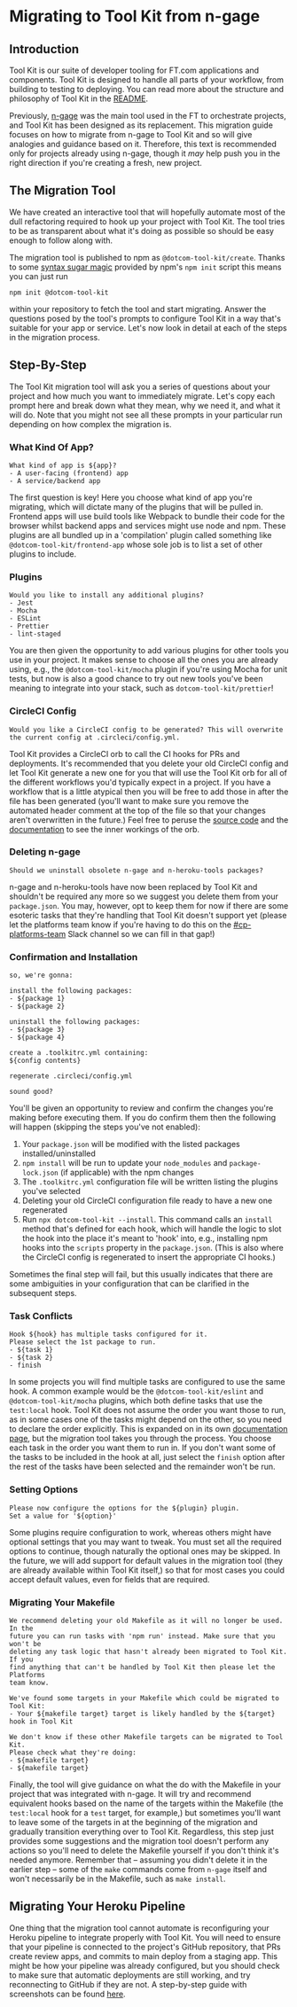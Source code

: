 # Migrating to Tool Kit from n-gage

## Introduction

Tool Kit is our suite of developer tooling for FT.com applications and
components. Tool Kit is designed to handle all parts of your workflow, from
building to testing to deploying. You can read more about the structure and
philosophy of Tool Kit in the [README](../README.md).

Previously, [n-gage](https://github.com/Financial-Times/n-gage) was the main
tool used in the FT to orchestrate projects, and Tool Kit has been designed as
its replacement. This migration guide focuses on how to migrate from n-gage to
Tool Kit and so will give analogies and guidance based on it. Therefore, this
text is recommended only for projects already using n-gage, though it _may_ help
push you in the right direction if you're creating a fresh, new project.

## The Migration Tool

We have created an interactive tool that will hopefully automate most of the
dull refactoring required to hook up your project with Tool Kit. The tool tries
to be as transparent about what it's doing as possible so should be easy enough
to follow along with.

The migration tool is published to npm as `@dotcom-tool-kit/create`. Thanks to
some [syntax sugar
magic](https://docs.npmjs.com/cli/v7/commands/npm-init#description) provided by
npm's `npm init` script this means you can just run

```shell
npm init @dotcom-tool-kit
```

within your repository to fetch the tool and start migrating. Answer the
questions posed by the tool's prompts to configure Tool Kit in a way that's
suitable for your app or service. Let's now look in detail at each of the steps
in the migration process.

## Step-By-Step

The Tool Kit migration tool will ask you a series of questions about your
project and how much you want to immediately migrate. Let's copy each prompt
here and break down what they mean, why we need it, and what it will do. Note
that you might not see all these prompts in your particular run depending on how
complex the migration is.

### What Kind Of App?

```
What kind of app is ${app}?
- A user-facing (frontend) app
- A service/backend app
```

The first question is key! Here you choose what kind of app you're migrating,
which will dictate many of the plugins that will be pulled in. Frontend apps
will use build tools like Webpack to bundle their code for the browser whilst
backend apps and services might use node and npm. These plugins are all bundled
up in a 'compilation' plugin called something like
`@dotcom-tool-kit/frontend-app` whose sole job is to list a set of other plugins
to include.

### Plugins

```
Would you like to install any additional plugins?
- Jest
- Mocha
- ESLint
- Prettier
- lint-staged
```

You are then given the opportunity to add various plugins for other tools you
use in your project. It makes sense to choose all the ones you are already
using, e.g., the `@dotcom-tool-kit/mocha` plugin if you're using Mocha for unit
tests, but now is also a good chance to try out new tools you've been meaning to
integrate into your stack, such as `dotcom-tool-kit/prettier`!

### CircleCI Config

```
Would you like a CircleCI config to be generated? This will overwrite the current config at .circleci/config.yml.
```

Tool Kit provides a CircleCI orb to call the CI hooks for PRs and deployments.
It's recommended that you delete your old CircleCI config and let Tool Kit
generate a new one for you that will use the Tool Kit orb for all of the
different workflows you'd typically expect in a project. If you have a workflow
that is a little atypical then you will be free to add those in after the file
has been generated (you'll want to make sure you remove the automated header
comment at the top of the file so that your changes aren't overwritten in the
future.) Feel free to peruse the [source
code](https://github.com/Financial-Times/dotcom-tool-kit/tree/HEAD/orb/src) and
the
[documentation](https://circleci.com/developer/orbs/orb/financial-times/dotcom-tool-kit)
to see the inner workings of the orb.

### Deleting n-gage

```
Should we uninstall obsolete n-gage and n-heroku-tools packages?
```

n-gage and n-heroku-tools have now been replaced by Tool Kit and shouldn't be
required any more so we suggest you delete them from your `package.json`. You
may, however, opt to keep them for now if there are some esoteric tasks that
they're handling that Tool Kit doesn't support yet (please let the platforms
team know if you're having to do this on the
[#cp-platforms-team](https://financialtimes.slack.com/archives/C3TJ6KXEU) Slack
channel so we can fill in that gap!)

### Confirmation and Installation

```
so, we're gonna:

install the following packages:
- ${package 1}
- ${package 2}

uninstall the following packages:
- ${package 3}
- ${package 4}

create a .toolkitrc.yml containing:
${config contents}

regenerate .circleci/config.yml

sound good?
```

You'll be given an opportunity to review and confirm the changes you're making
before executing them. If you do confirm them then the following will happen
(skipping the steps you've not enabled):

1. Your `package.json` will be modified with the listed packages
   installed/uninstalled
2. `npm install` will be run to update your `node_modules` and
   `package-lock.json` (if applicable) with the npm changes
3. The `.toolkitrc.yml` configuration file will be written listing the plugins
   you've selected
4. Deleting your old CircleCI configuration file ready to have a new one
   regenerated
5. Run `npx dotcom-tool-kit --install`. This command calls an `install` method
   that's defined for each hook, which will handle the logic to slot the hook
   into the place it's meant to 'hook' into, e.g., installing npm hooks into the
   `scripts` property in the `package.json`. (This is also where the CircleCI
   config is regenerated to insert the appropriate CI hooks.)

Sometimes the final step will fail, but this usually indicates that there are
some ambiguities in your configuration that can be clarified in the subsequent steps.

### Task Conflicts

```
Hook ${hook} has multiple tasks configured for it.
Please select the 1st package to run.
- ${task 1}
- ${task 2}
- finish
```

In some projects you will find multiple tasks are configured to use the same
hook. A common example would be the `@dotcom-tool-kit/eslint` and
`@dotcom-tool-kit/mocha` plugins, which both define tasks that use the
`test:local` hook. Tool Kit does not assume the order you want those to run, as
in some cases one of the tasks might depend on the other, so you need to declare
the order explicitly. This is expanded on in its own [documentation
page](./resolving-hook-conflicts.md), but the migration tool takes you through
the process. You choose each task in the order you want them to run in. If you
don't want some of the tasks to be included in the hook at all, just select the
`finish` option after the rest of the tasks have been selected and the remainder
won't be run.

### Setting Options

```
Please now configure the options for the ${plugin} plugin.
Set a value for '${option}'
```

Some plugins require configuration to work, whereas others might have optional
settings that you may want to tweak. You must set all the required options to
continue, though naturally the optional ones may be skipped. In the future, we
will add support for default values in the migration tool (they are already
available within Tool Kit itself,) so that for most cases you could accept
default values, even for fields that are required.

### Migrating Your Makefile

```
We recommend deleting your old Makefile as it will no longer be used. In the
future you can run tasks with 'npm run' instead. Make sure that you won't be
deleting any task logic that hasn't already been migrated to Tool Kit. If you
find anything that can't be handled by Tool Kit then please let the Platforms
team know.

We've found some targets in your Makefile which could be migrated to Tool Kit:
- Your ${makefile target} target is likely handled by the ${target} hook in Tool Kit

We don't know if these other Makefile targets can be migrated to Tool Kit.
Please check what they're doing:
- ${makefile target}
- ${makefile target}
```

Finally, the tool will give guidance on what the do with the Makefile in your
project that was integrated with n-gage. It will try and recommend equivalent
hooks based on the name of the targets within the Makefile (the `test:local`
hook for a `test` target, for example,) but sometimes you'll want to leave some
of the targets in at the beginning of the migration and gradually transition
everything over to Tool Kit. Regardless, this step just provides some
suggestions and the migration tool doesn't perform any actions so you'll need to
delete the Makefile yourself if you don't think it's needed anymore. Remember
that – assuming you didn't delete it in the earlier step – some of the `make`
commands come from `n-gage` itself and won't necessarily be in the Makefile,
such as `make install`.

## Migrating Your Heroku Pipeline

One thing that the migration tool cannot automate is reconfiguring your Heroku
pipeline to integrate properly with Tool Kit. You will need to ensure that your
pipeline is connected to the project's GitHub repository, that PRs create review
apps, and commits to main deploy from a staging app. This might be how your
pipeline was already configured, but you should check to make sure that
automatic deployments are still working, and try reconnecting to GitHub if they
are not. A step-by-step guide with screenshots can be found
[here](https://docs.google.com/document/d/1b7WlRfhiWlbDsSSGP3TllYaGMJbx9nCdAtcr8_OWEWM).

